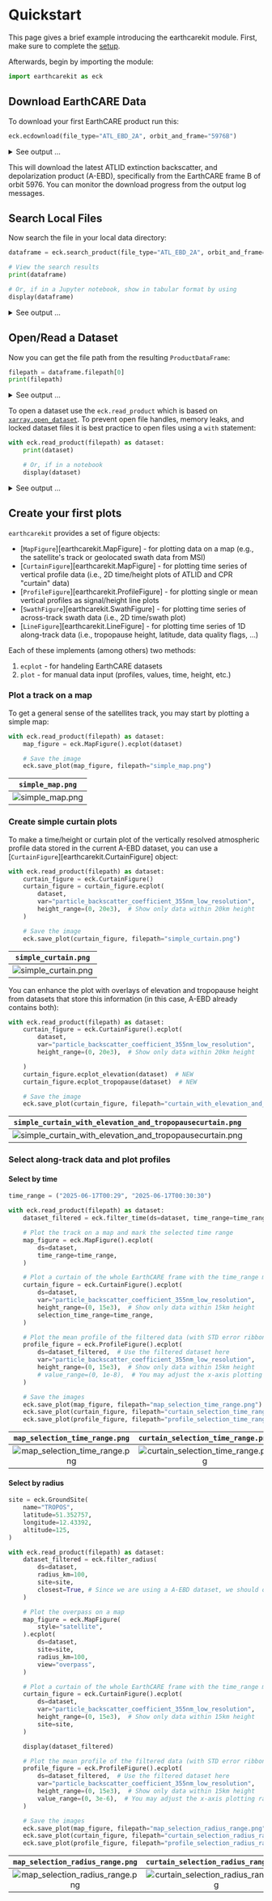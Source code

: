 # Quickstart

This page gives a brief example introducing the earthcarekit module.
First, make sure to complete the [setup](setup.md).

Afterwards, begin by importing the module:

```python
import earthcarekit as eck
```

## Download EarthCARE Data

To download your first EarthCARE product run this:

```python
eck.ecdownload(file_type="ATL_EBD_2A", orbit_and_frame="5976B")
```

<details>
<summary>See output ...</summary>

```terminal
#======================================================================#
#                       EarthCARE Download Tool                        #
#                         earthcarekit 0.9.2                           #
#======================================================================#
# Settings
# - is_download=True
# - is_overwrite=False
# - is_unzip=True
# - is_delete=True
# - is_create_subdirs=True
# - is_log=False
# - is_debug=False
# - is_export_results=False
# - idx_selected_input=None
# - config_filepath=<~/.config/earthcarekit/default_config.toml>
# - data_dirpath=<~/path_to_data>

+----------------------------------------------------------------------+
| STEP 1/2 - Search products                       2025-10-28 14:06:01 |
+----------------------------------------------------------------------+

*[1/1] Search request: ATL_EBD_2A, frame=B, orbits=[5976]
 [1/1] Files found in collection 'EarthCAREL2Validated': 1

List of files found (total number 1):
 [1]  ECA_EXBA_ATL_EBD_2A_20250617T002721Z_20250929T173356Z_05976B
Note: To export this list use the option --export_results
Note: To select only one specific file use the option -i/--select_file_at_index

+----------------------------------------------------------------------+
| STEP 2/2 - Download products                     2025-10-28 14:06:01 |
+----------------------------------------------------------------------+

*[1/1] Starting: ECA_EXBA_ATL_EBD_2A_20250617T002721Z_20250929T173356Z_05976B
 [1/1] Authenticate at dissemination service: ec-pdgs-dissemination2.eo.esa.int
 [1/1] Download completed (00:00:29 - 2.58 MB/s - 76.08/76.08 MB)                   
 [1/1] File extracted and ZIP-file deleted. (see <~/path_to_data/level2a/ATL_EBD_2A/2025/06/17/BA/ECA_EXBA_ATL_EBD_2A_20250617T002721Z_20250929T173356Z_05976B>)

+----------------------------------------------------------------------+
| EXECUTION SUMMARY                                2025-10-28 14:06:09 |
+----------------------------------------------------------------------+
| Time taken          00:00:09                                         |
| API search requests 1                                                |
| Remote files found  1                                                |
| Files downloaded    1 (17.07 MB at ~3.49 MB/s)                       |
| Files unzipped      1                                                |
| Errors occured      0                                                |
+----------------------------------------------------------------------+
```

</details>

This will download the latest ATLID extinction
backscatter, and depolarization product (A-EBD), specifically from the EarthCARE frame B of orbit 5976.
You can monitor the download progress from the output log messages.

## Search Local Files

Now search the file in your local data directory:

```python
dataframe = eck.search_product(file_type="ATL_EBD_2A", orbit_and_frame="5976B")

# View the search results
print(dataframe)

# Or, if in a Jupyter notebook, show in tabular format by using
display(dataframe)
```

<details markdown="block">
<summary>See output ...</summary>

| | mission_id | agency | latency | baseline | file_type | start_sensing_time | start_processing_time | orbit_number | frame_id | orbit_and_frame | name | filepath | hdr_filepath |
| --- | --- | --- | --- | --- | --- | --- | --- | --- | --- | --- | --- | --- | --- |
| 0 | ECA | E | X | AG | ATL_EBD_2A | 2025-06-17 00:27:21 | 2025-06-17 02:48:37 | 5976 | B | 05976B | ECA_EXAG_ATL_EBD_2A_... | ~/path_to_data/... | ~/path_to_data/... |

</details>

## Open/Read a Dataset

Now you can get the file path from the resulting `ProductDataFrame`:

```python
filepath = dataframe.filepath[0]
print(filepath)
```

<details>
<summary>See output ...</summary>

```terminal
~/path_to_data/level2a/ATL_EBD_2A/2025/06/17/ECA_EXAG_ATL_TC__2A_20250617T002721Z_20250617T024837Z_05976B/ECA_EXAG_ATL_TC__2A_20250617T002721Z_20250617T024837Z_05976B.h5
```

</details>

To open a dataset use the `eck.read_product` which is based on [`xarray.open_dataset`](https://docs.xarray.dev/en/stable/generated/xarray.open_dataset.html). To prevent open file handles, memory leaks, and locked dataset files it is best practice to open files using a `with` statement:

```python
with eck.read_product(filepath) as dataset:
    print(dataset)

    # Or, if in a notebook
    display(dataset)
```

<details>
<summary>See output ...</summary>

```terminal
<xarray.Dataset> Size: 234MB
Dimensions:                                                         (
                                                                     along_track: 4946,
                                                                     vertical: 242,
                                                                     layer: 25,
                                                                     n_state: 351)
Dimensions without coordinates: along_track, vertical, layer, n_state
Data variables: (12/74)
    filename                                                        <U60 240B ...
    file_type                                                       <U10 40B ...
    frame_id                                                        <U1 4B 'B'
    orbit_number                                                    uint32 4B ...
    orbit_and_frame                                                 <U6 24B '...
    baseline                                                        <U2 8B 'AG'
    ...                                                              ...
    lidar_ratio_355nm_low_resolution_error                          (along_track, vertical) float32 5MB ...
    retrieved_state_vector                                          (along_track, n_state) float32 7MB ...
    state_vector_prior                                              (along_track, n_state) float32 7MB ...
    state_vector_prior_error                                        (along_track, n_state) float32 7MB ...
    final_chi_square                                                (along_track) float32 20kB ...
    initial_chi_square                                              (along_track) float32 20kB ...
```

</details>

## Create your first plots

`earthcarekit` provides a set of figure objects:

- [`MapFigure`][earthcarekit.MapFigure] - for plotting data on a map (e.g., the satellite's track or geolocated swath data from MSI)
- [`CurtainFigure`][earthcarekit.MapFigure] - for plotting time series of vertical profile data (i.e., 2D time/height plots of ATLID and CPR "curtain" data)
- [`ProfileFigure`][earthcarekit.ProfileFigure] - for plotting single or mean vertical profiles as signal/height line plots
- [`SwathFigure`][earthcarekit.SwathFigure] - for plotting time series of across-track swath data (i.e., 2D time/swath plot)
- [`LineFigure`][earthcarekit.LineFigure] - for plotting time series of 1D along-track data (i.e., tropopause height, latitude, data quality flags, ...)

Each of these implements (among others) two methods:

1. `ecplot` - for handeling EarthCARE datasets
2. `plot` - for manual data input (profiles, values, time, height, etc.)

### Plot a track on a map

To get a general sense of the satellites track, you may start by plotting a simple map:

```python
with eck.read_product(filepath) as dataset:
    map_figure = eck.MapFigure().ecplot(dataset)

    # Save the image
    eck.save_plot(map_figure, filepath="simple_map.png")
```

| `simple_map.png` |
|:---:|
| ![`simple_map.png`](https://raw.githubusercontent.com/TROPOS-RSD/earthcarekit-docs-assets/refs/heads/main/assets/images/tutorials/quickstart/simple_map.png) |



### Create simple curtain plots

To make a time/height or curtain plot of the vertically resolved atmospheric profile data stored in the current A-EBD dataset, you can use a [`CurtainFigure`][earthcarekit.CurtainFigure] object:

```python
with eck.read_product(filepath) as dataset:
    curtain_figure = eck.CurtainFigure()
    curtain_figure = curtain_figure.ecplot(
        dataset,
        var="particle_backscatter_coefficient_355nm_low_resolution",
        height_range=(0, 20e3),  # Show only data within 20km height
    )

    # Save the image
    eck.save_plot(curtain_figure, filepath="simple_curtain.png")
```

| `simple_curtain.png` |
|:---:|
| ![`simple_curtain.png`](https://raw.githubusercontent.com/TROPOS-RSD/earthcarekit-docs-assets/refs/heads/main/assets/images/tutorials/quickstart/simple_curtain.png) |

You can enhance the plot with overlays of elevation and tropopause height from datasets that store this information (in this case, A-EBD already contains both):

```python
with eck.read_product(filepath) as dataset:
    curtain_figure = eck.CurtainFigure().ecplot(
        dataset,
        var="particle_backscatter_coefficient_355nm_low_resolution",
        height_range=(0, 20e3),  # Show only data within 20km height

    )
    curtain_figure.ecplot_elevation(dataset)  # NEW
    curtain_figure.ecplot_tropopause(dataset)  # NEW

    # Save the image
    eck.save_plot(curtain_figure, filepath="curtain_with_elevation_and_tropopause.png")
```

| `simple_curtain_with_elevation_and_tropopausecurtain.png` |
|:---:|
| ![`simple_curtain_with_elevation_and_tropopausecurtain.png`](https://raw.githubusercontent.com/TROPOS-RSD/earthcarekit-docs-assets/refs/heads/main/assets/images/tutorials/quickstart/curtain_with_elevation_and_tropopause.png) |

### Select along-track data and plot profiles

#### Select by time

```python
time_range = ("2025-06-17T00:29", "2025-06-17T00:30:30")

with eck.read_product(filepath) as dataset:
    dataset_filtered = eck.filter_time(ds=dataset, time_range=time_range)

    # Plot the track on a map and mark the selected time range
    map_figure = eck.MapFigure().ecplot(
        ds=dataset,
        time_range=time_range,
    )

    # Plot a curtain of the whole EarthCARE frame with the time_range marked
    curtain_figure = eck.CurtainFigure().ecplot(
        ds=dataset,
        var="particle_backscatter_coefficient_355nm_low_resolution",
        height_range=(0, 15e3),  # Show only data within 15km height
        selection_time_range=time_range,
    )

    # Plot the mean profile of the filtered data (with STD error ribbon)
    profile_figure = eck.ProfileFigure().ecplot(
        ds=dataset_filtered,  # Use the filtered dataset here
        var="particle_backscatter_coefficient_355nm_low_resolution",
        height_range=(0, 15e3),  # Show only data within 15km height
        # value_range=(0, 1e-8),  # You may adjust the x-axis plotting range
    )

    # Save the images
    eck.save_plot(map_figure, filepath="map_selection_time_range.png")
    eck.save_plot(curtain_figure, filepath="curtain_selection_time_range.png")
    eck.save_plot(profile_figure, filepath="profile_selection_time_range.png")
```

`map_selection_time_range.png` | `curtain_selection_time_range.png` | `profile_selection_time_range.png`
:---:|:---:|:---:
![`map_selection_time_range.png`](https://raw.githubusercontent.com/TROPOS-RSD/earthcarekit-docs-assets/refs/heads/main/assets/images/tutorials/quickstart/map_selection_time_range.png) | ![`curtain_selection_time_range.png`](https://raw.githubusercontent.com/TROPOS-RSD/earthcarekit-docs-assets/refs/heads/main/assets/images/tutorials/quickstart/curtain_selection_time_range.png)  |  ![`profile_selection_time_range.png`](https://raw.githubusercontent.com/TROPOS-RSD/earthcarekit-docs-assets/refs/heads/main/assets/images/tutorials/quickstart/profile_selection_time_range.png)

#### Select by radius

```python
site = eck.GroundSite(
    name="TROPOS",
    latitude=51.352757,
    longitude=12.43392,
    altitude=125,
)

with eck.read_product(filepath) as dataset:
    dataset_filtered = eck.filter_radius(
        ds=dataset,
        radius_km=100,
        site=site,
        closest=True, # Since we are using a A-EBD dataset, we should only select the closest profile
    )

    # Plot the overpass on a map
    map_figure = eck.MapFigure(
        style="satellite",
    ).ecplot(
        ds=dataset,
        site=site,
        radius_km=100,
        view="overpass",
    )

    # Plot a curtain of the whole EarthCARE frame with the time_range marked
    curtain_figure = eck.CurtainFigure().ecplot(
        ds=dataset,
        var="particle_backscatter_coefficient_355nm_low_resolution",
        height_range=(0, 15e3),  # Show only data within 15km height
        site=site,
    )

    display(dataset_filtered)

    # Plot the mean profile of the filtered data (with STD error ribbon)
    profile_figure = eck.ProfileFigure().ecplot(
        ds=dataset_filtered,  # Use the filtered dataset here
        var="particle_backscatter_coefficient_355nm_low_resolution",
        height_range=(0, 15e3),  # Show only data within 15km height
        value_range=(0, 3e-6),  # You may adjust the x-axis plotting range
    )

    # Save the images
    eck.save_plot(map_figure, filepath="map_selection_radius_range.png")
    eck.save_plot(curtain_figure, filepath="curtain_selection_radius_range.png")
    eck.save_plot(profile_figure, filepath="profile_selection_radius_range.png")
```

`map_selection_radius_range.png` | `curtain_selection_radius_range.png` | `profile_selection_radius_range.png`
:---:|:---:|:---:
![`map_selection_radius_range.png`](https://raw.githubusercontent.com/TROPOS-RSD/earthcarekit-docs-assets/refs/heads/main/assets/images/tutorials/quickstart/map_selection_radius_range.png) | ![`curtain_selection_radius_range.png`](https://raw.githubusercontent.com/TROPOS-RSD/earthcarekit-docs-assets/refs/heads/main/assets/images/tutorials/quickstart/curtain_selection_radius_range.png)  |  ![`profile_selection_radius_range.png`](https://raw.githubusercontent.com/TROPOS-RSD/earthcarekit-docs-assets/refs/heads/main/assets/images/tutorials/quickstart/profile_selection_radius_range.png)
